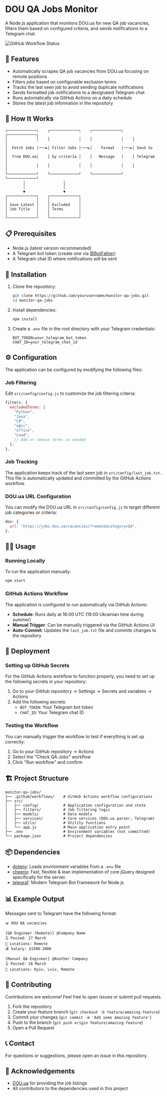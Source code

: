 # DOU QA Jobs Monitor

A Node.js application that monitors DOU.ua for new QA job vacancies, filters them based on configured criteria, and sends notifications to a Telegram chat.

![GitHub Workflow Status](https://img.shields.io/github/actions/workflow/status/tonyparkerov/monitor-qa-jobs/check-qa-jobs.yml?style=flat-square)

## 🚀 Features

- Automatically scrapes QA job vacancies from DOU.ua focusing on remote positions
- Filters jobs based on configurable exclusion terms
- Tracks the last seen job to avoid sending duplicate notifications
- Sends formatted job notifications to a designated Telegram chat
- Runs automatically via GitHub Actions on a daily schedule
- Stores the latest job information in the repository

## 🔄 How It Works

```
┌─────────────┐    ┌─────────────┐    ┌─────────────┐    ┌─────────────┐
│             │    │             │    │             │    │             │
│  Fetch Jobs │───►│ Filter Jobs │───►│    Format   │───►│ Send to     │
│  from DOU.ua│    │ by criteria │    │   Message   │    │ Telegram    │
│             │    │             │    │             │    │             │
└─────────────┘    └─────────────┘    └─────────────┘    └─────────────┘
        │                 │
        │                 │
        ▼                 ▼
┌─────────────┐    ┌─────────────┐
│             │    │             │
│ Save Latest │    │ Excluded    │
│ Job Title   │    │ Terms       │
│             │    │             │
└─────────────┘    └─────────────┘
```

## 📋 Prerequisites

- Node.js (latest version recommended)
- A Telegram bot token (create one via [@BotFather](https://t.me/botfather))
- A Telegram chat ID where notifications will be sent

## 🔧 Installation

1. Clone the repository:

   ```bash
   git clone https://github.com/yourusername/monitor-qa-jobs.git
   cd monitor-qa-jobs
   ```

2. Install dependencies:

   ```bash
   npm install
   ```

3. Create a `.env` file in the root directory with your Telegram credentials:
   ```
   BOT_TOKEN=your_telegram_bot_token
   CHAT_ID=your_telegram_chat_id
   ```

## ⚙️ Configuration

The application can be configured by modifying the following files:

### Job Filtering

Edit `src/config/config.js` to customize the job filtering criteria:

```javascript
filters: {
  excludedTerms: [
    "Python",
    "Java",
    "C#",
    "офіс",
    "office",
    "Lead",
    // Add or remove terms as needed
  ],
},
```

### Job Tracking

The application keeps track of the last seen job in `src/config/last_job.txt`. This file is automatically updated and committed by the GitHub Actions workflow.

### DOU.ua URL Configuration

You can modify the DOU.ua URL in `src/config/config.js` to target different job categories or criteria:

```javascript
dou: {
  url: "https://jobs.dou.ua/vacancies/?remote&category=QA",
},
```

## 🏃‍♂️ Usage

### Running Locally

To run the application manually:

```bash
npm start
```

### GitHub Actions Workflow

The application is configured to run automatically via GitHub Actions:

- **Schedule**: Runs daily at 16:00 UTC (19:00 Ukrainian time during summer)
- **Manual Trigger**: Can be manually triggered via the GitHub Actions UI
- **Auto-Commit**: Updates the `last_job.txt` file and commits changes to the repository

## 🚀 Deployment

### Setting up GitHub Secrets

For the GitHub Actions workflow to function properly, you need to set up the following secrets in your repository:

1. Go to your GitHub repository → Settings → Secrets and variables → Actions
2. Add the following secrets:
   - `BOT_TOKEN`: Your Telegram bot token
   - `CHAT_ID`: Your Telegram chat ID

### Testing the Workflow

You can manually trigger the workflow to test if everything is set up correctly:

1. Go to your GitHub repository → Actions
2. Select the "Check QA Jobs" workflow
3. Click "Run workflow" and confirm

## 🏗️ Project Structure

```
monitor-qa-jobs/
├── .github/workflows/    # GitHub Actions workflow configurations
├── src/
│   ├── config/           # Application configuration and state
│   ├── filters/          # Job filtering logic
│   ├── models/           # Data models
│   ├── services/         # Core services (DOU.ua parser, Telegram)
│   ├── utils/            # Utility functions
│   └── app.js            # Main application entry point
├── .env                  # Environment variables (not committed)
└── package.json          # Project dependencies
```

## 📦 Dependencies

- [dotenv](https://github.com/motdotla/dotenv): Loads environment variables from a `.env` file
- [cheerio](https://github.com/cheeriojs/cheerio): Fast, flexible & lean implementation of core jQuery designed specifically for the server.
- [telegraf](https://github.com/telegraf/telegraf): Modern Telegram Bot Framework for Node.js

## 📊 Example Output

Messages sent to Telegram have the following format:

```
📊 DOU QA vacancies

[QA Engineer (Remote)] @Company Name
🗓️ Posted: 27 March
📍 Locations: Remote
💰 Salary: $1500-2000

[Manual QA Engineer] @Another Company
🗓️ Posted: 26 March
📍 Locations: Kyiv, Lviv, Remote
```

## 🤝 Contributing

Contributions are welcome! Feel free to open issues or submit pull requests.

1. Fork the repository
2. Create your feature branch (`git checkout -b feature/amazing-feature`)
3. Commit your changes (`git commit -m 'Add some amazing feature'`)
4. Push to the branch (`git push origin feature/amazing-feature`)
5. Open a Pull Request

## 📞 Contact

For questions or suggestions, please open an issue in this repository.

## 🙏 Acknowledgements

- [DOU.ua](https://dou.ua) for providing the job listings
- All contributors to the dependencies used in this project
